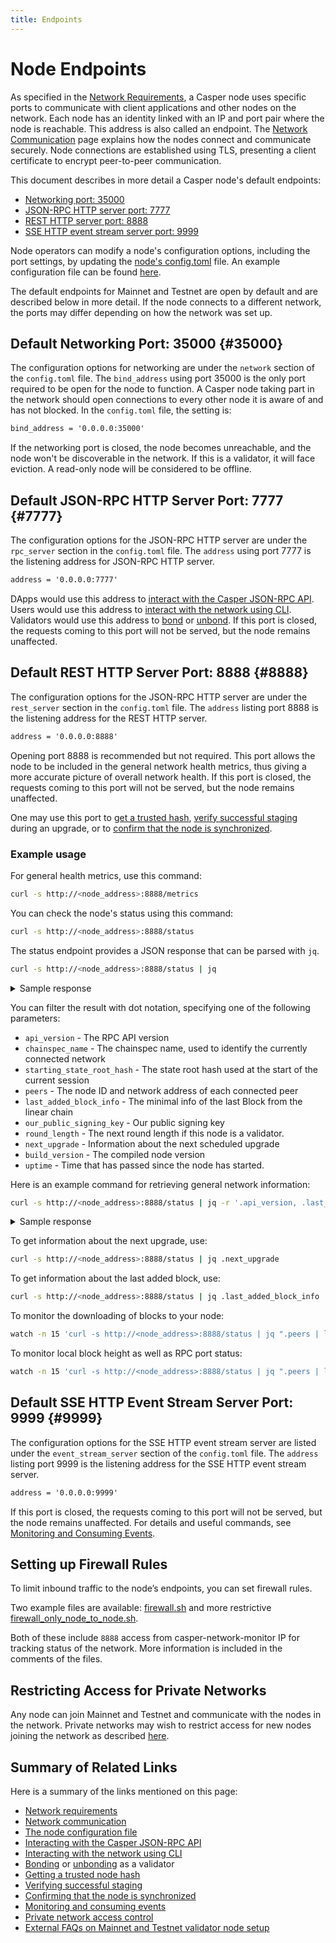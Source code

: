 ```yaml
---
title: Endpoints
---
```


# Node Endpoints

As specified in the [Network Requirements](./install-node.md#network-requirements), a Casper node uses specific ports to communicate with client applications and other nodes on the network. Each node has an identity linked with an IP and port pair where the node is reachable. This address is also called an endpoint. The [Network Communication](../../concepts/design/p2p.md) page explains how the nodes connect and communicate securely. Node connections are established using TLS, presenting a client certificate to encrypt peer-to-peer communication.

This document describes in more detail a Casper node's default endpoints:

- [Networking port: 35000](#35000)
- [JSON-RPC HTTP server port: 7777](#7777)
- [REST HTTP server port: 8888](#8888)
- [SSE HTTP event stream server port: 9999](#9999)

Node operators can modify a node's configuration options, including the port settings, by updating the [node's config.toml](./basic-node-configuration.md#config-file) file. An example configuration file can be found [here](https://github.com/casper-network/casper-protocol-release/blob/main/config/config-example.toml).

The default endpoints for Mainnet and Testnet are open by default and are described below in more detail. If the node connects to a different network, the ports may differ depending on how the network was set up.


## Default Networking Port: 35000 {#35000}

The configuration options for networking are under the `network` section of the `config.toml` file. The `bind_address` using port 35000 is the only port required to be open for the node to function. A Casper node taking part in the network should open connections to every other node it is aware of and has not blocked. In the `config.toml` file, the setting is:

```md
bind_address = '0.0.0.0:35000'
```

If the networking port is closed, the node becomes unreachable, and the node won't be discoverable in the network. If this is a validator, it will face eviction. A read-only node will be considered to be offline.


## Default JSON-RPC HTTP Server Port: 7777 {#7777}

The configuration options for the JSON-RPC HTTP server are under the `rpc_server` section in the `config.toml` file. The `address` using port 7777 is the listening address for JSON-RPC HTTP server. 

```md
address = '0.0.0.0:7777'
```

DApps would use this address to [interact with the Casper JSON-RPC API](../../developers/json-rpc/index.md). Users would use this address to [interact with the network using CLI](../../developers/cli/index.md). Validators would use this address to [bond](../becoming-a-validator/bonding.md#example-bonding-transaction) or [unbond](../becoming-a-validator/unbonding.md). If this port is closed, the requests coming to this port will not be served, but the node remains unaffected.


## Default REST HTTP Server Port: 8888 {#8888}

The configuration options for the JSON-RPC HTTP server are under the `rest_server` section in the `config.toml` file. The `address` listing port 8888 is the listening address for the REST HTTP server. 

```md
address = '0.0.0.0:8888'
```

Opening port 8888 is recommended but not required. This port allows the node to be included in the general network health metrics, thus giving a more accurate picture of overall network health. If this port is closed, the requests coming to this port will not be served, but the node remains unaffected.

One may use this port to [get a trusted hash](./basic-node-configuration.md#trusted-hash-for-synchronizing), [verify successful staging](./upgrade.md#verifying-successful-staging) during an upgrade, or to [confirm that the node is synchronized](./joining.md#step-7-confirm-the-node-is-synchronized).


### Example usage

For general health metrics, use this command:

```bash
curl -s http://<node_address>:8888/metrics
```

You can check the node's status using this command:

```bash
curl -s http://<node_address>:8888/status
```

The status endpoint provides a JSON response that can be parsed with `jq`.

```bash
curl -s http://<node_address>:8888/status | jq
```

<details>
<summary>Sample response</summary>

```json
{
  "api_version": "1.4.15",
  "chainspec_name": "casper-test",
  "starting_state_root_hash": "4c3856bd6a95b566301b9da61aaf84589a51ee2980f3cc7bbef78e7745386955",
  "peers": [
    {
      "node_id": "tls:007e..e14b",
      "address": "89.58.52.245:35000"
    },
    {
      "node_id": "tls:00eb..ac11",
      "address": "65.109.17.120:35000"
    },
    ...
    {
      "node_id": "tls:ffc0..555b",
      "address": "95.217.228.224:35000"
    }
  ],
  "last_added_block_info": {
    "hash": "7acd2f48b573704e96eab54322f7e91a0624252baca3583ad2aae38229fe1715",
    "timestamp": "2023-05-10T09:20:10.752Z",
    "era_id": 9085,
    "height": 1711254,
    "state_root_hash": "1ac74071c1e76937c372c8d2ae22ea036a77578aad03821ec98021fdc1c5d06b",
    "creator": "0106ca7c39cd272dbf21a86eeb3b36b7c26e2e9b94af64292419f7862936bca2ca"
  },
  "our_public_signing_key": "0107cba5b4826a87ddbe0ba8cda8064881b75882f05094c1a5f95e957512a3450e",
  "round_length": "32s 768ms",
  "next_upgrade": null,
  "build_version": "1.4.15-039d438f2-casper-mainnet",
  "uptime": "5days 13h 46m 54s 520ms"
}
```

</details>

You can filter the result with dot notation, specifying one of the following parameters:

- `api_version` - The RPC API version
- `chainspec_name` - The chainspec name, used to identify the currently connected network
- `starting_state_root_hash` - The state root hash used at the start of the current session
- `peers` - The node ID and network address of each connected peer
- `last_added_block_info` - The minimal info of the last Block from the linear chain
- `our_public_signing_key` - Our public signing key
- `round_length` - The next round length if this node is a validator.
- `next_upgrade` - Information about the next scheduled upgrade
- `build_version` - The compiled node version
- `uptime` - Time that has passed since the node has started.

Here is an example command for retrieving general network information:

```bash
curl -s http://<node_address>:8888/status | jq -r '.api_version, .last_added_block_info, .build_version, .uptime'
```

<details>
<summary>Sample response</summary>

```json
"1.4.15"
{
  "hash": "dca9959b21df52633f85cd373a8117fe8e89629dd2a0455781484a439f7d9f62",
  "timestamp": "2023-05-10T09:26:43.968Z",
  "era_id": 9085,
  "height": 1711266,
  "state_root_hash": "5f374529e747a06ec825e07a030df7b9d80d1f7ffac9156779b4466620721872",
  "creator": "0107cba5b4826a87ddbe0ba8cda8064881b75882f05094c1a5f95e957512a3450e"
}
"1.4.15-039d438f2-casper-mainnet"
"5days 13h 53m 10s 763ms"
```

</details>

To get information about the next upgrade, use:

```bash
curl -s http://<node_address>:8888/status | jq .next_upgrade
```

To get information about the last added block, use:

```bash
curl -s http://<node_address>:8888/status | jq .last_added_block_info
```

To monitor the downloading of blocks to your node:

```bash
watch -n 15 'curl -s http://<node_address>:8888/status | jq ".peers | length"; curl -s http://<node_address>:8888/status | jq .last_added_block_info'
```

To monitor local block height as well as RPC port status:

```bash
watch -n 15 'curl -s http://<node_address>:8888/status | jq ".peers | length"; curl -s http://<node_address>:8888/status | jq .last_added_block_info; casper-client get-block -n http://<node_address>:8888/status'
```

## Default SSE HTTP Event Stream Server Port: 9999 {#9999}

The configuration options for the SSE HTTP event stream server are listed under the `event_stream_server` section of the `config.toml` file. The `address` listing port 9999 is the listening address for the SSE HTTP event stream server. 

```md
address = '0.0.0.0:9999'
```

If this port is closed, the requests coming to this port will not be served, but the node remains unaffected. For details and useful commands, see [Monitoring and Consuming Events](../../developers/dapps/monitor-and-consume-events.md).


## Setting up Firewall Rules

To limit inbound traffic to the node’s endpoints, you can set firewall rules.

Two example files are available: [firewall.sh](https://genesis.casper.network/firewall.sh) and more restrictive [firewall_only_node_to_node.sh](https://genesis.casper.network/firewall_only_node_to_node.sh).

Both of these include `8888` access from casper-network-monitor IP for tracking status of the network. More information is included in the comments of the files.

## Restricting Access for Private Networks

Any node can join Mainnet and Testnet and communicate with the nodes in the network. Private networks may wish to restrict access for new nodes joining the network as described [here](../setup-network/create-private.md#network-access-control).

## Summary of Related Links

Here is a summary of the links mentioned on this page:

- [Network requirements](./install-node.md#network-requirements)
- [Network communication](../../concepts/design/p2p.md)
- [The node configuration file](./basic-node-configuration.md#config-file)
- [Interacting with the Casper JSON-RPC API](../../developers/json-rpc/index.md)
- [Interacting with the network using CLI](../../developers/cli/index.md)
- [Bonding](../becoming-a-validator/bonding.md#example-bonding-transaction) or [unbonding](../becoming-a-validator/unbonding.md) as a validator
- [Getting a trusted node hash](./basic-node-configuration.md#trusted-hash-for-synchronizing)
- [Verifying successful staging](./upgrade.md#verifying-successful-staging)
- [Confirming that the node is synchronized](./joining.md#step-7-confirm-the-node-is-synchronized)
- [Monitoring and consuming events](../../developers/dapps/monitor-and-consume-events.md)
- [Private network access control](../setup-network/create-private.md#network-access-control)
- [External FAQs on Mainnet and Testnet validator node setup](https://docs.cspr.community/docs/faq-validator.html)
